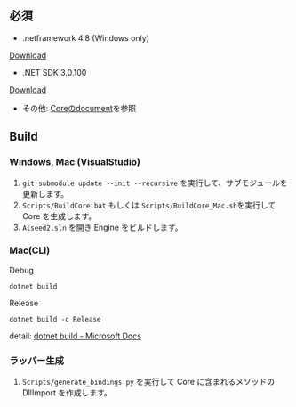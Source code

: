﻿## 必須

- .netframework 4.8 (Windows only)

[Download](https://dotnet.microsoft.com/download/visual-studio-sdks)

- .NET SDK 3.0.100

[Download](https://dotnet.microsoft.com/download/dotnet-core/3.0)

- その他: [Coreのdocument](Core/documents/development/HowToBuild_Ja.md)を参照

## Build

### Windows, Mac (VisualStudio)

1. `git submodule update --init --recursive` を実行して、サブモジュールを更新します。
1. `Scripts/BuildCore.bat` もしくは `Scripts/BuildCore_Mac.sh`を実行して Core を生成します。
1. `Alseed2.sln` を開き Engine をビルドします。

### Mac(CLI)

Debug
```shell
dotnet build
```
Release
```shell
dotnet build -c Release
```
detail: 
[dotnet build - Microsoft Docs](https://docs.microsoft.com/ja-jp/dotnet/core/tools/dotnet-build)

### ラッパー生成

1. `Scripts/generate_bindings.py` を実行して Core に含まれるメソッドの DllImport を作成します。